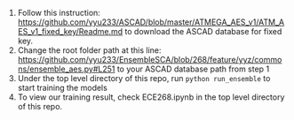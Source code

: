 1.  Follow this instruction: https://github.com/yyu233/ASCAD/blob/master/ATMEGA_AES_v1/ATM_AES_v1_fixed_key/Readme.md to download the ASCAD database for fixed key.       
2.  Change the root folder path at this line: https://github.com/yyu233/EnsembleSCA/blob/268/feature/yyz/commons/ensemble_aes.py#L251 to your ASCAD database path from step 1
3.  Under the top level directory of this repo, run `python run_ensemble` to start training the models
4.  To view our training result, check ECE268.ipynb in the top level directory of this repo.
